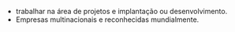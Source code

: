 * trabalhar na área de projetos e implantação ou desenvolvimento.
* Empresas multinacionais e reconhecidas mundialmente.
